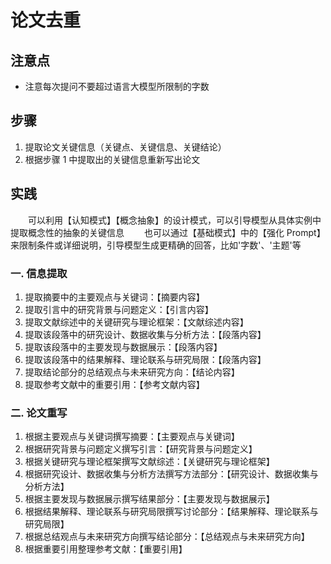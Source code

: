 # 论文去重

## 注意点

- 注意每次提问不要超过语言大模型所限制的字数

## 步骤

1. 提取论文关键信息（关键点、关键信息、关键结论）
2. 根据步骤 1 中提取出的关键信息重新写出论文

## 实践

&emsp;&emsp;可以利用【认知模式】【概念抽象】的设计模式，可以引导模型从具体实例中提取概念性的抽象的关键信息
&emsp;&emsp;也可以通过【基础模式】中的【强化 Prompt】来限制条件或详细说明，引导模型生成更精确的回答，比如'字数'、'主题'等

### 一. 信息提取

1. 提取摘要中的主要观点与关键词：【摘要内容】
2. 提取引言中的研究背景与问题定义：【引言内容】
3. 提取文献综述中的关键研究与理论框架：【文献综述内容】
4. 提取该段落中的研究设计、数据收集与分析方法：【段落内容】
5. 提取该段落中的主要发现与数据展示：【段落内容】
6. 提取该段落中的结果解释、理论联系与研究局限：【段落内容】
7. 提取结论部分的总结观点与未来研究方向：【结论内容】
8. 提取参考文献中的重要引用：【参考文献内容】

### 二. 论文重写

1. 根据主要观点与关键词撰写摘要：【主要观点与关键词】
2. 根据研究背景与问题定义撰写引言：【研究背景与问题定义】
3. 根据关键研究与理论框架撰写文献综述：【关键研究与理论框架】
4. 根据研究设计、数据收集与分析方法撰写方法部分：【研究设计、数据收集与分析方法】
5. 根据主要发现与数据展示撰写结果部分：【主要发现与数据展示】
6. 根据结果解释、理论联系与研究局限撰写讨论部分：【结果解释、理论联系与研究局限】
7. 根据总结观点与未来研究方向撰写结论部分：【总结观点与未来研究方向】
8. 根据重要引用整理参考文献：【重要引用】
